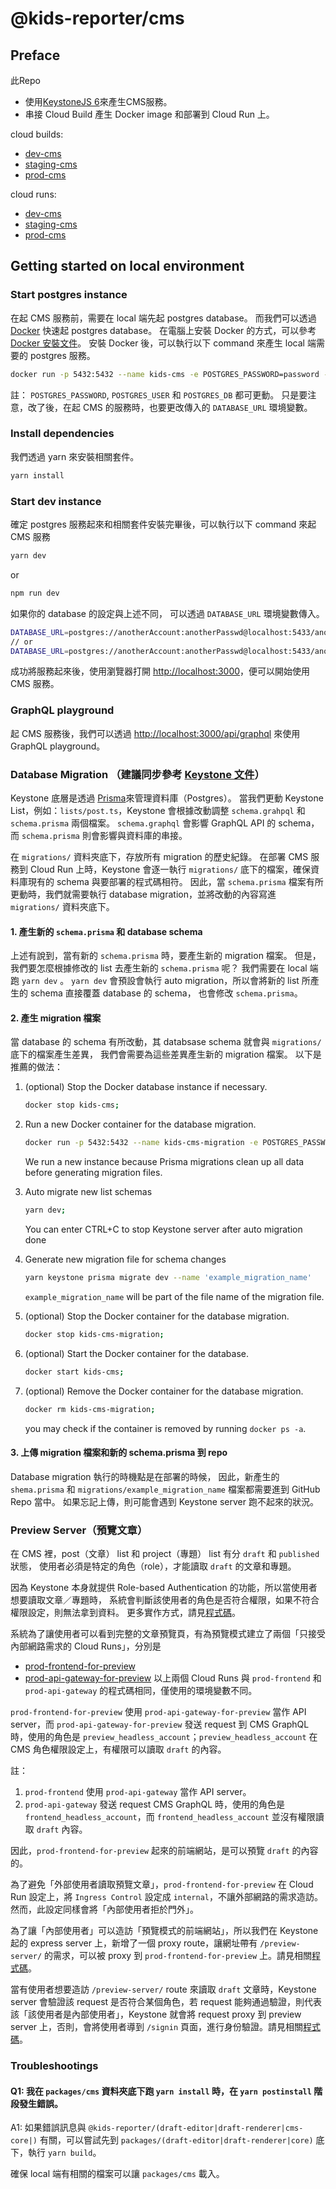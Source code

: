 # @kids-reporter/cms

## Preface

此Repo

- 使用[KeystoneJS 6](https://keystonejs.com/docs)來產生CMS服務。
- 串接 Cloud Build 產生 Docker image 和部署到 Cloud Run 上。

cloud builds:

- [dev-cms](https://console.cloud.google.com/cloud-build/triggers;region=asia-east1/edit/05145244-79e4-4fd7-aa15-8194c42f970d?project=kids-reporter)
- [staging-cms](https://console.cloud.google.com/cloud-build/triggers;region=asia-east1/edit/360f6643-87ba-43c2-9ec6-a9b4c1203fd1?project=kids-reporter)
- [prod-cms](https://console.cloud.google.com/cloud-build/triggers;region=asia-east1/edit/48228550-f19c-41b1-83f9-abee00765804?project=kids-reporter)

cloud runs:

- [dev-cms](https://console.cloud.google.com/run/detail/asia-east1/dev-cms?project=kids-reporter)
- [staging-cms](https://console.cloud.google.com/run/detail/asia-east1/staging-cms?project=kids-reporter)
- [prod-cms](https://console.cloud.google.com/run/detail/asia-east1/prod-cms?project=kids-reporter)

## Getting started on local environment

### Start postgres instance

在起 CMS 服務前，需要在 local 端先起 postgres database。
而我們可以透過 [Docker](https://docs.docker.com/) 快速起 postgres database。
在電腦上安裝 Docker 的方式，可以參考 [Docker 安裝文件](https://docs.docker.com/engine/install/)。
安裝 Docker 後，可以執行以下 command 來產生 local 端需要的 postgres 服務。

```bash
docker run -p 5432:5432 --name kids-cms -e POSTGRES_PASSWORD=password -e POSTGRES_USER=user -e POSTGRES_DB=kids -d postgres
```

註：
`POSTGRES_PASSWORD`, `POSTGRES_USER` 和 `POSTGRES_DB` 都可更動。
只是要注意，改了後，在起 CMS 的服務時，也要更改傳入的 `DATABASE_URL` 環境變數。

### Install dependencies

我們透過 yarn 來安裝相關套件。

```bash
yarn install
```

### Start dev instance

確定 postgres 服務起來和相關套件安裝完畢後，可以執行以下 command 來起 CMS 服務

```bash
yarn dev
```

or

```bash
npm run dev
```

如果你的 database 的設定與上述不同，
可以透過 `DATABASE_URL` 環境變數傳入。

```bash
DATABASE_URL=postgres://anotherAccount:anotherPasswd@localhost:5433/anotherDatabase yarn dev
// or
DATABASE_URL=postgres://anotherAccount:anotherPasswd@localhost:5433/anotherDatabase npm run dev
```

成功將服務起來後，使用瀏覽器打開 [http://localhost:3000](http://localhost:3000)，便可以開始使用 CMS 服務。

### GraphQL playground

起 CMS 服務後，我們可以透過 [http://localhost:3000/api/graphql](http://localhost:3000/api/graphql) 來使用 GraphQL playground。


### Database Migration （建議同步參考 [Keystone 文件](https://keystonejs.com/docs/guides/database-migration#title)）

Keystone 底層是透過 [Prisma](https://github.com/prisma/prisma)來管理資料庫（Postgres）。
當我們更動 Keystone List，例如：`lists/post.ts`，Keystone 會根據改動調整 `schema.grahpql` 和 `schema.prisma` 兩個檔案。
`schema.graphql` 會影響 GraphQL API 的 schema，而 `schema.prisma` 則會影響與資料庫的串接。

在 `migrations/` 資料夾底下，存放所有 migration 的歷史紀錄。
在部署 CMS 服務到 Cloud Run 上時，Keystone 會逐一執行 `migrations/` 底下的檔案，確保資料庫現有的 schema 與要部署的程式碼相符。
因此，當 `schema.prisma` 檔案有所更動時，我們就需要執行 database migration，並將改動的內容寫進 `migrations/` 資料夾底下。

#### 1. 產生新的 `schema.prisma` 和 database schema

上述有說到，當有新的 `schema.prisma` 時，要產生新的 migration 檔案。
但是，我們要怎麼根據修改的 list 去產生新的 `schema.prisma` 呢？
我們需要在 local 端跑 `yarn dev` 。
`yarn dev` 會預設會執行 auto migration，所以會將新的 list 所產生的 schema 直接覆蓋 database 的 schema，
也會修改 `schema.prisma`。

#### 2. 產生 migration 檔案

當 database 的 schema 有所改動，其 databsase schema 就會與 `migrations/` 底下的檔案產生差異，
我們會需要為這些差異產生新的 migration 檔案。
以下是推薦的做法：

1. (optional) Stop the Docker database instance if necessary.

    ```bash
    docker stop kids-cms;
    ```

2. Run a new Docker container for the database migration.

    ```bash
    docker run -p 5432:5432 --name kids-cms-migration -e POSTGRES_PASSWORD=password -e POSTGRES_USER=user -e POSTGRES_DB=kids -d postgres;
    ```

    We run a new instance because Prisma migrations clean up all data before generating migration files.

3. Auto migrate new list schemas

    ```bash
    yarn dev;
    ```

    You can enter CTRL+C to stop Keystone server after auto migration done

4. Generate new migration file for schema changes

    ```bash
    yarn keystone prisma migrate dev --name 'example_migration_name'
    ```

    `example_migration_name` will be part of the file name of the migration file.

5. (optional) Stop the Docker container for the database migration.

    ```bash
    docker stop kids-cms-migration;
    ```

6. (optional) Start the Docker container for the database.

    ```bash
    docker start kids-cms;
    ```

7. (optional) Remove the Docker container for the database migration.

    ```bash
    docker rm kids-cms-migration;
    ```

    you may check if the container is removed by running `docker ps -a`.

#### 3. 上傳 migration 檔案和新的 schema.prisma 到 repo

Database migration 執行的時機點是在部署的時候，
因此，新產生的 `shema.prisma` 和 `migrations/example_migration_name` 檔案都需要進到 GitHub Repo 當中。
如果忘記上傳，則可能會遇到 Keystone server 跑不起來的狀況。

### Preview Server（預覽文章）

在 CMS 裡，post（文章） list 和 project（專題） list 有分 `draft` 和 `published` 狀態，
使用者必須是特定的角色（role），才能讀取 `draft` 的文章和專題。

因為 Keystone 本身就提供 Role-based Authentication 的功能，所以當使用者想要讀取文章／專題時，
系統會判斷該使用者的角色是否符合權限，如果不符合權限設定，則無法拿到資料。
更多實作方式，請見[程式碼](https://github.com/kids-reporter/kids-reporter-monorepo/blob/dev/packages/cms/lists/post.ts#L239-L241)。

系統為了讓使用者可以看到完整的文章預覽頁，有為預覽模式建立了兩個「只接受內部網路需求的 Cloud Runs」，分別是

- [prod-frontend-for-preview](https://console.cloud.google.com/run/detail/asia-east1/prod-frontend-for-preview?project=kids-reporter)
- [prod-api-gateway-for-preview](https://console.cloud.google.com/run/detail/asia-east1/prod-api-gateway-for-preview?project=kids-reporter)
以上兩個 Cloud Runs 與 `prod-frontend` 和 `prod-api-gateway` 的程式碼相同，僅使用的環境變數不同。

`prod-frontend-for-preview` 使用 `prod-api-gateway-for-preview` 當作 API server，而 `prod-api-gateway-for-preview` 發送 request 到 CMS GraphQL 時，使用的角色是 `preview_headless_account`；`preview_headless_account` 在 CMS 角色權限設定上，有權限可以讀取 `draft` 的內容。

註：

1. `prod-frontend` 使用 `prod-api-gateway` 當作 API server。
2. `prod-api-gateway` 發送 request CMS GraphQL 時，使用的角色是 `frontend_headless_account`，而 `frontend_headless_account` 並沒有權限讀取 `draft` 內容。

因此，`prod-frontend-for-preview` 起來的前端網站，是可以預覽 `draft` 的內容的。

為了避免「外部使用者讀取預覽文章」，`prod-frontend-for-preview` 在 Cloud Run 設定上，將 `Ingress Control` 設定成 `internal`，不讓外部網路的需求造訪。然而，此設定同樣會將「內部使用者拒於門外」。

為了讓「內部使用者」可以造訪「預覽模式的前端網站」，所以我們在 Keystone 起的 express server 上，新增了一個 proxy route，讓網址帶有 `/preview-server/` 的需求，可以被 proxy 到 `prod-frontend-for-preview` 上。請見相關[程式碼](https://github.com/kids-reporter/kids-reporter-monorepo/blob/dev/packages/cms/keystone.ts#L123-L129)。

當有使用者想要造訪 `/preview-server/` route 來讀取 `draft` 文章時，Keystone server 會驗證該 request 是否符合某個角色，若 request 能夠通過驗證，則代表該「該使用者是內部使用者」，Keystone 就會將 request proxy 到 preview server 上，否則，會將使用者導到 `/signin` 頁面，進行身份驗證。請見相關[程式碼](https://github.com/kids-reporter/kids-reporter-monorepo/blob/dev/packages/cms/express-mini-apps/preview/app.ts#L54-L58)。

### Troubleshootings

#### Q1: 我在 `packages/cms` 資料夾底下跑 `yarn install` 時，在 `yarn postinstall` 階段發生錯誤。

A1: 如果錯誤訊息與 `@kids-reporter/(draft-editor|draft-renderer|cms-core|)` 有關，可以嘗試先到 `packages/(draft-editor|draft-renderer|core)` 底下，執行 `yarn build`。

確保 local 端有相關的檔案可以讓 `packages/cms` 載入。
